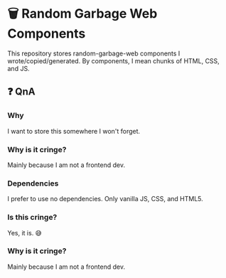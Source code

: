 # 🗑️ Random Garbage Web Components

This repository stores random-garbage-web components I wrote/copied/generated. By components, I mean chunks of HTML, CSS, and JS.

## ❓ QnA

### Why
I want to store this somewhere I won't forget.

### Why is it cringe?
Mainly because I am not a frontend dev.

### Dependencies
I prefer to use no dependencies. Only vanilla JS, CSS, and HTML5.

### Is this cringe?
Yes, it is. 😅

### Why is it cringe?
Mainly because I am not a frontend dev.

